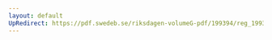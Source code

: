 ```yaml
---
layout: default
UpRedirect: https://pdf.swedeb.se/riksdagen-volumeG-pdf/199394/reg_199394_SkU/reg_199394_SkU_0001.pdf
---
```

